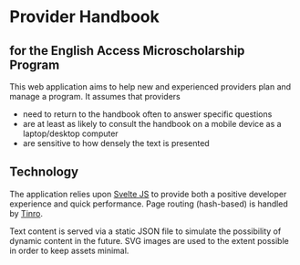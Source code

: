 # Provider Handbook
## for the English Access Microscholarship Program
This web application aims to help new and experienced providers plan and manage a program. It assumes that providers
- need to return to the handbook often to answer specific questions
- are at least as likely to consult the handbook on a mobile device as a laptop/desktop computer
- are sensitive to how densely the text is presented

## Technology
The application relies upon [Svelte JS](https://svelte.dev) to provide both a positive developer experience and quick performance. Page routing (hash-based) is handled by [Tinro](https://github.com/AlexxNB/tinro).

Text content is served via a static JSON file to simulate the possibility of dynamic content in the future. SVG images are used to the extent possible in order to keep assets minimal.